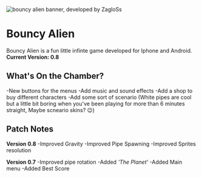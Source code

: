 
![bouncy alien banner, developed by ZagloSs](https://cdn.discordapp.com/attachments/896302763795972126/1200029630627852369/Frame_10.png?ex=65c4b1af&is=65b23caf&hm=76839e1159cbd3cd2caf69a7877fc42decb54e7935af69e1f702491affed7d21&)
# Bouncy Alien	
Bouncy Alien is a fun little infinte game developed for Iphone and Android.
**Current Version: 0.8** 

## What's On the Chamber?
-New buttons for the menus
-Add music and sound effects
-Add a shop to buy different characters
-Add some sort of scenario (White pipes are cool but a little bit boring when you've been playing for 
more than 6 minutes straight, Maybe scneario skins? 😉)


## Patch Notes
**Version 0.8** 
-Improved Gravity
-Improved Pipe Spawning
-Improved Sprites resolution

**Version 0.7** 
-Improved pipe rotation
-Added *'The Planet'*
-Added Main menu
-Added Best Score
